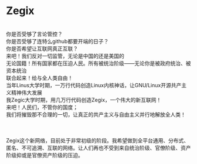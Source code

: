 # Zegix
<br />你是否受够了言论管控？
<br />你是否受够了连特么github都要开端的日子？
<br />你是否希望让互联网真正互联？
<br />来吧！我们反对一切监管，无论是中国的还是美国的
<br />无论国籍！所有国家都在压迫人民。所有被统治阶级——无论你是被政府统治、被资本统治
<br />联合起来！给与全人类自由！
<br />当年Linus大学时期，一万行代码创造Linux内核神话，让GNU/Linux开源共产主义精神伟大发展
<br />我Zegic大学时期，用几万行代码创造Zegix，一个伟大的新互联网！
<br />来吧！人民们，不管你的国度；
<br />我们将摧毁那不合理的一切，让真正的共产主义与自由主义并行地解放全人类！
<br />
<br />
<br />
<br />Zegix这个新网络，目前处于非常初级的阶段。我希望做到全平台通用、分布式、匿名、不可追溯、互联的网络。让人们再也不受到来自统治阶级、官僚阶级、资产阶级抑或是官僚资产阶级的压迫。
